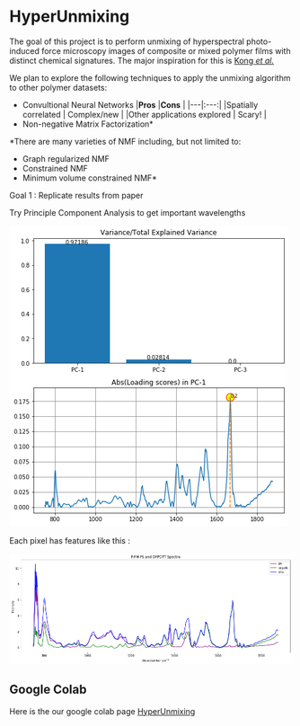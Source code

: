 # HyperUnmixing
The goal of this project is to perform unmixing of hyperspectral photo-induced force microscopy images of composite or mixed polymer films with distinct chemical signatures. The major inspiration for this is [Kong *et al.*](https://pubs.acs.org/doi/10.1021/acs.jpclett.8b01003)

We plan to explore the following techniques to apply the unmixing algorithm to other polymer datasets:
  - Convultional Neural Networks
    |**Pros** |**Cons**  |
    |---|:---:|
    |Spatially correlated | Complex/new |
    |Other applications explored | Scary! |
  - Non-negative Matrix Factorization*


  *There are many varieties of NMF including, but not limited to:
  - Graph regularized NMF
  - Constrained NMF
  - Minimum volume constrained NMF*
  
Goal 1 : Replicate results from paper
  
  Try Principle Component Analysis to get important wavelengths
  
  ![PCA_sample_image](https://github.com/mdbresh/HyperUnmixing/blob/master/data/sample_pca.png)
  
  Each pixel has features like this :

  ![SAMPLE_SPECTRA](https://github.com/mdbresh/HyperUnmixing/blob/master/data/sample_spectra.png)
  
## Google Colab

Here is the our google colab page [HyperUnmixing](https://colab.research.google.com/drive/1mzOykuRUsAjyIfyvOFmxHKzTt-8aI0dI)
